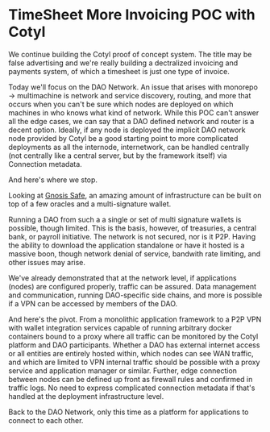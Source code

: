 # TimeSheet More Invoicing POC with Cotyl
We continue building the Cotyl proof of concept system.  The title may be false advertising and we're really building a dectralized invoicing and payments system, of which a timesheet is just one type of invoice.

Today we'll focus on the DAO Network.  An issue that arises with monorepo -> multimachine is network and service discovery, routing, and more that occurs when you can't be sure which nodes are deployed on which machines in who knows what kind of network.  While this POC can't answer all the edge cases, we can say that a DAO defined network and router is a decent option.  Ideally, if any node is deployed the implicit DAO network node provided by Cotyl be a good starting point to more complicated deployments as all the internode, internetwork, can be handled centrally (not centrally like a central server, but by the framework itself) via Connection metadata.

And here's where we stop.

Looking at [Gnosis Safe](https://gnosis-safe.io/), an amazing amount of infrastructure can be built on top of a few oracles and a multi-signature wallet.  

Running a DAO from such a a single or set of multi signature wallets is possible, though limited.  This is the basis, however, of treasuries, a central bank, or payroll initiative.  The network is not secured, nor is it P2P.  Having the ability to download the application standalone or have it hosted is a massive boon, though network denial of service, bandwith rate limiting, and other issues may arise.  

We've already demonstrated that at the network level, if applications (nodes) are configured properly, traffic can be assured.  Data management and communication, running DAO-specific side chains, and more is possible if a VPN can be accessed by members of the DAO.

And here's the pivot. From a monolithic application framework to a P2P VPN with wallet integration services capable of running arbitrary docker containers bound to a proxy where all traffic can be monitored by the Cotyl platform and DAO participants.  Whether a DAO has external internet access or all entities are entirely hosted within, which nodes can see WAN traffic, and which are limited to VPN internal traffic should be possible with a proxy service and application manager or similar. Further, edge connection between nodes can be defined up front as firewall rules and confirmed in traffic logs.  No need to express complicated connection metadata if that's handled at the deployment infrastructure level.

Back to the DAO Network, only this time as a platform for applications to connect to each other.